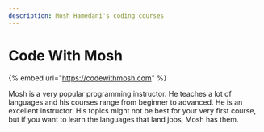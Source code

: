 ```yaml
---
description: Mosh Hamedani's coding courses
---
```


# Code With Mosh



{% embed url="https://codewithmosh.com" %}

Mosh is a very popular programming instructor.  He teaches a lot of languages and his courses range from beginner to advanced.  He is an excellent instructor.  His topics might not be best for your very first course, but if you want to learn the languages that land jobs, Mosh has them.
